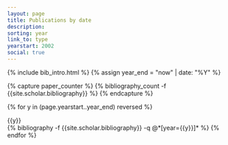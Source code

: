 ```yaml
---
layout: page
title: Publications by date
description:
sorting: year
link_to: type
yearstart: 2002
social: true
---
```


{% include bib_intro.html %}
{% assign year_end = "now" | date: "%Y" %}

{% capture paper_counter %}
{% bibliography_count -f {{site.scholar.bibliography}} %}
{% endcapture %}

<div style="counter-reset:bibitem {{ paper_counter | plus:1 }}"></div>

{% for y in (page.yearstart..year_end) reversed %}
  <div class="spd-pub-group">
    <span>{{y}}</span>
    <span title="Expand/Collapse" class="spd-grp-show-hide float-right fas fa-angle-down"></span>
  </div>
  {% bibliography -f {{site.scholar.bibliography}} -q @*[year={{y}}]* %}
{% endfor %}
